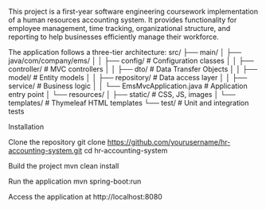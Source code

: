 This project is a first-year software engineering coursework implementation of a human resources accounting system. It provides functionality for employee management, time tracking, organizational structure, and reporting to help businesses efficiently manage their workforce.

The application follows a three-tier architecture:
src/
├── main/
│   ├── java/com/company/ems/
│   │   ├── config/           # Configuration classes
│   │   ├── controller/       # MVC controllers
│   │   ├── dto/              # Data Transfer Objects
│   │   ├── model/            # Entity models
│   │   ├── repository/       # Data access layer
│   │   ├── service/          # Business logic
│   │   └── EmsMvcApplication.java  # Application entry point
│   └── resources/
│       ├── static/           # CSS, JS, images
│       └── templates/        # Thymeleaf HTML templates
└── test/                     # Unit and integration tests

Installation

Clone the repository
git clone https://github.com/yourusername/hr-accounting-system.git
cd hr-accounting-system

Build the project
mvn clean install

Run the application
mvn spring-boot:run

Access the application at http://localhost:8080
